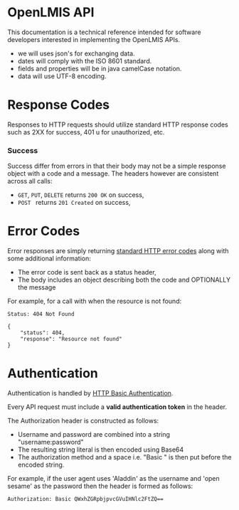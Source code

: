 
# OpenLMIS API

This documentation is a technical reference intended for software developers interested in implementing the OpenLMIS APIs.

* we will uses json's for exchanging data.
* dates will comply with the ISO 8601 standard.
* fields and properties will be in java camelCase notation.
* data will use UTF-8 encoding.

# Response Codes

Responses to HTTP requests should utilize standard HTTP response codes such as 2XX for success, 401 u for unauthorized, etc.

### Success

Success differ from errors in that their body may not be a simple response object with a code and a message. The headers however are consistent across all calls:

* `GET`, `PUT`, `DELETE` returns `200 OK` on success,
* `POST ` returns `201 Created` on success,

# Error Codes

Error responses are simply returning [standard HTTP error codes](http://www.w3.org/Protocols/rfc2616/rfc2616-sec10.html) along with some additional information:

* The error code is sent back as a status header,
* The body includes an object describing both the code and OPTIONALLY the message

For example, for a call with when the resource is not found:

```Status: 404 Not Found```


    {
		"status": 404,
		"response": "Resource not found"
	}


# Authentication

Authentication is handled by [HTTP Basic Authentication](http://en.wikipedia.org/wiki/Basic_access_authentication).

Every API request must include a **valid authentication token** in the header.

The Authorization header is constructed as follows:

* Username and password are combined into a string "username:password"
* The resulting string literal is then encoded using Base64
* The authorization method and a space i.e. "Basic " is then put before the encoded string.

For example, if the user agent uses 'Aladdin' as the username and 'open sesame' as the password then the header is formed as follows:

`Authorization: Basic QWxhZGRpbjpvcGVuIHNlc2FtZQ==`

